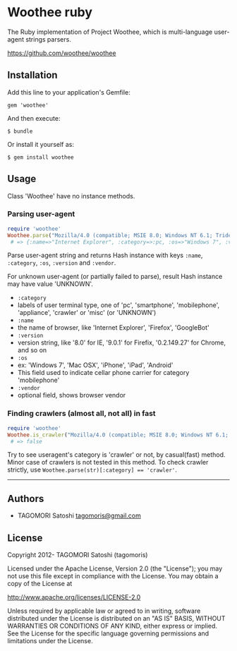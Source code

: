 # Woothee ruby

The Ruby implementation of Project Woothee, which is multi-language user-agent strings parsers.

https://github.com/woothee/woothee

## Installation

Add this line to your application's Gemfile:

    gem 'woothee'

And then execute:

    $ bundle

Or install it yourself as:

    $ gem install woothee

## Usage

Class 'Woothee' have no instance methods.

### Parsing user-agent

```ruby
require 'woothee'
Woothee.parse("Mozilla/4.0 (compatible; MSIE 8.0; Windows NT 6.1; Trident/4.0)")
 # => {:name=>"Internet Explorer", :category=>:pc, :os=>"Windows 7", :version=>"8.0", :vendor=>"Microsoft"}
```

Parse user-agent string and returns Hash instance with keys `:name`, `:category`, `:os`, `:version` and `:vendor`.

For unknown user-agent (or partially failed to parse), result Hash instance may have value 'UNKNOWN'.

* `:category`
 * labels of user terminal type, one of 'pc', 'smartphone', 'mobilephone', 'appliance', 'crawler' or 'misc' (or 'UNKNOWN')
* `:name`
 * the name of browser, like 'Internet Explorer', 'Firefox', 'GoogleBot'
* `:version`
 * version string, like '8.0' for IE, '9.0.1' for Firefix, '0.2.149.27' for Chrome, and so on
* `:os`
 * ex: 'Windows 7', 'Mac OSX', 'iPhone', 'iPad', 'Android'
 * This field used to indicate cellar phone carrier for category 'mobilephone'
* `:vendor`
 * optional field, shows browser vendor

### Finding crawlers (almost all, not all) in fast

```ruby
require 'woothee'
Woothee.is_crawler("Mozilla/4.0 (compatible; MSIE 8.0; Windows NT 6.1; Trident/4.0)")
 # => false
```

Try to see useragent's category is 'crawler' or not, by casual(fast) method. Minor case of crawlers is not tested in this method. To check crawler strictly, use `Woothee.parse(str)[:category] == 'crawler'`.

* * * * *

## Authors

* TAGOMORI Satoshi <tagomoris@gmail.com>

## License

Copyright 2012- TAGOMORI Satoshi (tagomoris)

Licensed under the Apache License, Version 2.0 (the "License");
you may not use this file except in compliance with the License.
You may obtain a copy of the License at

   http://www.apache.org/licenses/LICENSE-2.0

Unless required by applicable law or agreed to in writing, software
distributed under the License is distributed on an "AS IS" BASIS,
WITHOUT WARRANTIES OR CONDITIONS OF ANY KIND, either express or implied.
See the License for the specific language governing permissions and
limitations under the License.
